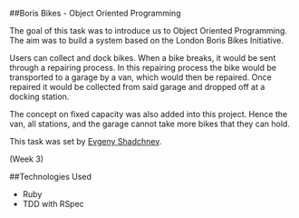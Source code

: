 ##Boris Bikes - Object Oriented Programming

The goal of this task was to introduce us to Object Oriented Programming. The aim was to build a system based on the London Boris Bikes Initiative.

Users can collect and dock bikes. When a bike breaks, it would be sent through a repairing process. In this repairing process the bike would be transported to a garage by a van, which would then be repaired. Once repaired it would be collected from said garage and dropped off at a docking station.  

The concept on fixed capacity was also added into this project. Hence the van, all stations, and the garage cannot take more bikes that they can hold.

This task was set by [Evgeny Shadchnev](https://github.com/shadchnev).

(Week 3)

##Technologies Used
- Ruby
- TDD with RSpec

